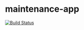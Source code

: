 # maintenance-app

[![Build Status](https://travis-ci.org/dhis2/maintenance-app.svg?branch=master)](https://travis-ci.org/dhis2/maintenance-app)